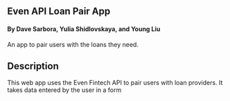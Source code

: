 ## Even API Loan Pair App
#### By Dave Sarbora, Yulia Shidlovskaya, and Young Liu
An app to pair users with the loans they need.
## Description
This web app uses the Even Fintech API to pair users with loan providers. It takes data entered by the user in a form  